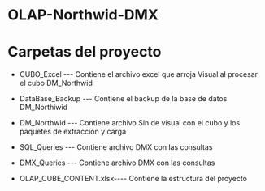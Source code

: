 # OLAP-Northwid-DMX


# Carpetas del proyecto 

- CUBO_Excel --- Contiene el archivo excel que arroja Visual al procesar el cubo DM_Northwid  

- DataBase_Backup ---  Contiene el backup de la base de datos DM_Northiwid  

- DM_Northwid --- Contiene archivo Sln de visual con el cubo y los paquetes de extraccion y carga 

-  SQL_Queries --- Contiene archivo DMX con las consultas 

- DMX_Queries --- Contiene archivo DMX con las consultas 

- OLAP_CUBE_CONTENT.xlsx---- Contiene la estructura del proyecto 
